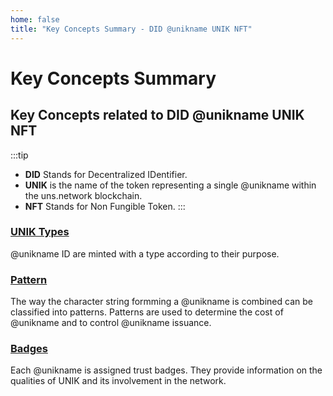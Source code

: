 ```yaml
---
home: false
title: "Key Concepts Summary - DID @unikname UNIK NFT"
---
```


# Key Concepts Summary

## Key Concepts related to DID @unikname UNIK NFT

:::tip
- **DID** Stands for Decentralized IDentifier.  
- **UNIK** is the name of the token representing a single @unikname within the uns.network blockchain.  
- **NFT** Stands for Non Fungible Token.
:::

### [UNIK Types](/uns-network-key-concepts/unik-type)

@unikname ID are minted with a type according to their purpose.

### [Pattern](/uns-network-key-concepts/unik-pattern)

The way the character string formming a @unikname is combined can be classified into patterns. Patterns are used to determine the cost of @unikname and to control @unikname issuance.

### [Badges](/uns-network-key-concepts/unik-badge)

Each @unikname is assigned trust badges. They provide information on the qualities of UNIK and its involvement in the network.

